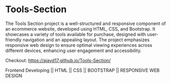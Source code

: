 # Tools-Section
The Tools Section project is a well-structured and responsive component of an ecommerce website, developed using HTML, CSS, and Bootstrap. It showcases a variety of tools available for purchase, designed with user-friendly navigation and an appealing layout. The project emphasizes responsive web design to ensure optimal viewing experiences across different devices, enhancing user engagement and accessibility.

Checkout: https://ajayd17.github.io/Tools-Section/

Frontend Developing || HTML || CSS || BOOTSTRAP || RESPONSIVE WEB DESIGN
